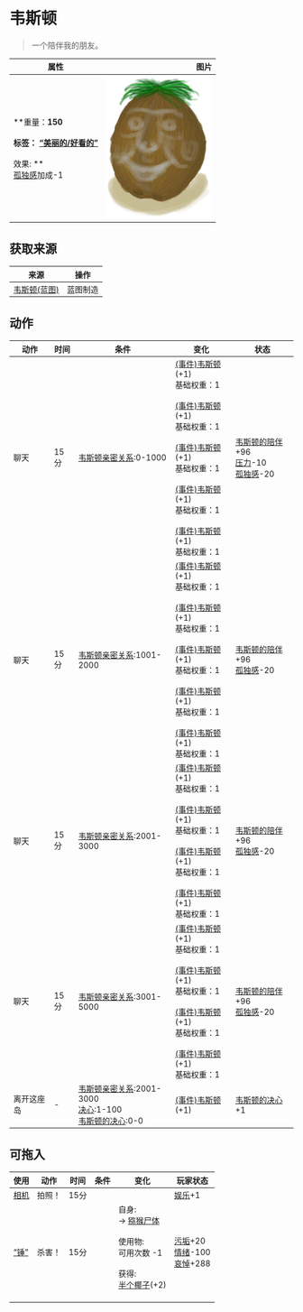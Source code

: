 # 韦斯顿  
> 一个陪伴我的朋友。  
  
  属性  |   图片   
 ----  |  ----:   
 **重量：**150<br><br>**标签：**	[“美丽的/好看的”](tag_Pretty.md)<br><br>** 效果: **<br>[孤独感](Loneliness.md)加成-1  |  ![](Sprite/Weston.png)   
  
## 获取来源  
来源  |  操作  
----  |  ----  
[韦斯顿(蓝图)](Bp_Weston.md)  |  蓝图制造  
## 动作  
动作  |  时间  |  条件  |  变化  |  状态  
----  |  ----  |  ----  |  ----  |  ----  
聊天<br>  |  15分  |  [韦斯顿亲密关系](WestonPropinquity.md):0-1000  |  [(事件)韦斯顿](Event_Weston0a.md)(+1)<br>基础权重：1<br><br>[(事件)韦斯顿](Event_Weston0b.md)(+1)<br>基础权重：1<br><br>[(事件)韦斯顿](Event_Weston0c.md)(+1)<br>基础权重：1<br><br>[(事件)韦斯顿](Event_Weston0d.md)(+1)<br>基础权重：1<br><br>[(事件)韦斯顿](Event_Weston0e.md)(+1)<br>基础权重：1<br>  |  [韦斯顿的陪伴](WestonCompany.md)+96<br>[压力](Stress.md)-10<br>[孤独感](Loneliness.md)-20  
聊天<br>  |  15分  |  [韦斯顿亲密关系](WestonPropinquity.md):1001-2000  |  [(事件)韦斯顿](Event_Weston1a.md)(+1)<br>基础权重：1<br><br>[(事件)韦斯顿](Event_Weston1b.md)(+1)<br>基础权重：1<br><br>[(事件)韦斯顿](Event_Weston1c.md)(+1)<br>基础权重：1<br><br>[(事件)韦斯顿](Event_Weston1d.md)(+1)<br>基础权重：1<br><br>[(事件)韦斯顿](Event_Weston1e.md)(+1)<br>基础权重：1<br>  |  [韦斯顿的陪伴](WestonCompany.md)+96<br>[孤独感](Loneliness.md)-20  
聊天<br>  |  15分  |  [韦斯顿亲密关系](WestonPropinquity.md):2001-3000  |  [(事件)韦斯顿](Event_Weston2a.md)(+1)<br>基础权重：1<br><br>[(事件)韦斯顿](Event_Weston2b.md)(+1)<br>基础权重：1<br><br>[(事件)韦斯顿](Event_Weston2c.md)(+1)<br>基础权重：1<br><br>[(事件)韦斯顿](Event_Weston2d.md)(+1)<br>基础权重：1<br>  |  [韦斯顿的陪伴](WestonCompany.md)+96<br>[孤独感](Loneliness.md)-20  
聊天<br>  |  15分  |  [韦斯顿亲密关系](WestonPropinquity.md):3001-5000  |  [(事件)韦斯顿](Event_Weston3a.md)(+1)<br>基础权重：1<br><br>[(事件)韦斯顿](Event_Weston3b.md)(+1)<br>基础权重：1<br><br>[(事件)韦斯顿](Event_Weston3c.md)(+1)<br>基础权重：1<br><br>[(事件)韦斯顿](Event_Weston3d.md)(+1)<br>基础权重：1<br>  |  [韦斯顿的陪伴](WestonCompany.md)+96<br>[孤独感](Loneliness.md)-20  
离开这座岛<br>  |  -  |  [韦斯顿亲密关系](WestonPropinquity.md):2001-3000<br>[决心](Determination.md):1-100<br>[韦斯顿的决心](WestonDetermination.md):0-0  |  [(事件)韦斯顿](Event_WestonIslandEscape1.md)(+1)<br>  |  [韦斯顿的决心](WestonDetermination.md)+1  
## 可拖入  
使用  |  动作  |  时间  |  条件  |  变化  |  玩家状态  
----  |  ----  |  ----  |  ----  |  ----  |  ----  
[相机](Camera.md)  |  拍照！  |  15分  |    |    |  [娱乐](Entertainment.md)+1  
[“锤”](tag_Hammer.md)  |  杀害！  |  15分  |    |  自身:<br>→ [猕猴尸体](MacaqueCarcass.md)<br><br>使用物:<br>可用次数  -1<br><br>获得:<br>[半个椰子](CoconutHalf.md)(+2)<br><br>  |  [污垢](Filth.md)+20<br>[情绪](Morale.md)-100<br>[哀悼](Mourning.md)+288  
